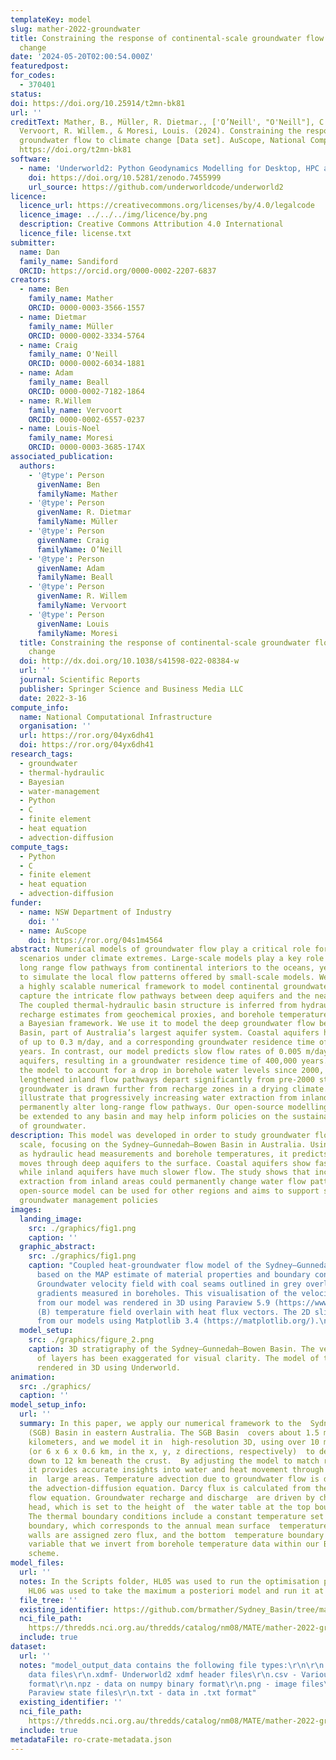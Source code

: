 ```yaml
---
templateKey: model
slug: mather-2022-groundwater
title: Constraining the response of continental-scale groundwater flow to climate
  change
date: '2024-05-20T02:00:54.000Z'
featuredpost:
for_codes:
  - 370401
status:
doi: https://doi.org/10.25914/t2mn-bk81
url: ''
creditText: Mather, B., Müller, R. Dietmar., ['O’Neill', "O'Neill"], C., Beall, A.,
  Vervoort, R. Willem., & Moresi, Louis. (2024). Constraining the response of continental-scale
  groundwater flow to climate change [Data set]. AuScope, National Computational Infrastructure.
  https://doi.org/t2mn-bk81
software:
  - name: 'Underworld2: Python Geodynamics Modelling for Desktop, HPC and Cloud'
    doi: https://doi.org/10.5281/zenodo.7455999
    url_source: https://github.com/underworldcode/underworld2
licence:
  licence_url: https://creativecommons.org/licenses/by/4.0/legalcode
  licence_image: ../../../img/licence/by.png
  description: Creative Commons Attribution 4.0 International
  licence_file: license.txt
submitter:
  name: Dan
  family_name: Sandiford
  ORCID: https://orcid.org/0000-0002-2207-6837
creators:
  - name: Ben
    family_name: Mather
    ORCID: 0000-0003-3566-1557
  - name: Dietmar
    family_name: Müller
    ORCID: 0000-0002-3334-5764
  - name: Craig
    family_name: O'Neill
    ORCID: 0000-0002-6034-1881
  - name: Adam
    family_name: Beall
    ORCID: 0000-0002-7182-1864
  - name: R.Willem
    family_name: Vervoort
    ORCID: 0000-0002-6557-0237
  - name: Louis-Noel
    family_name: Moresi
    ORCID: 0000-0003-3685-174X
associated_publication:
  authors:
    - '@type': Person
      givenName: Ben
      familyName: Mather
    - '@type': Person
      givenName: R. Dietmar
      familyName: Müller
    - '@type': Person
      givenName: Craig
      familyName: O’Neill
    - '@type': Person
      givenName: Adam
      familyName: Beall
    - '@type': Person
      givenName: R. Willem
      familyName: Vervoort
    - '@type': Person
      givenName: Louis
      familyName: Moresi
  title: Constraining the response of continental-scale groundwater flow to climate
    change
  doi: http://dx.doi.org/10.1038/s41598-022-08384-w
  url: ''
  journal: Scientific Reports
  publisher: Springer Science and Business Media LLC
  date: 2022-3-16
compute_info:
  name: National Computational Infrastructure
  organisation: ''
  url: https://ror.org/04yx6dh41
  doi: https://ror.org/04yx6dh41
research_tags:
  - groundwater
  - thermal-hydraulic
  - Bayesian
  - water-management
  - Python
  - C
  - finite element
  - heat equation
  - advection-diffusion
compute_tags:
  - Python
  - C
  - finite element
  - heat equation
  - advection-diffusion
funder:
  - name: NSW Department of Industry
    doi: ''
  - name: AuScope
    doi: https://ror.org/04s1m4564
abstract: Numerical models of groundwater flow play a critical role for water management
  scenarios under climate extremes. Large-scale models play a key role in determining
  long range flow pathways from continental interiors to the oceans, yet struggle
  to simulate the local flow patterns offered by small-scale models. We have developed
  a highly scalable numerical framework to model continental groundwater flow which
  capture the intricate flow pathways between deep aquifers and the near-surface.
  The coupled thermal-hydraulic basin structure is inferred from hydraulic head measurements,
  recharge estimates from geochemical proxies, and borehole temperature data using
  a Bayesian framework. We use it to model the deep groundwater flow beneath the Sydney–Gunnedah–Bowen
  Basin, part of Australia’s largest aquifer system. Coastal aquifers have flow rates
  of up to 0.3 m/day, and a corresponding groundwater residence time of just 2,000
  years. In contrast, our model predicts slow flow rates of 0.005 m/day for inland
  aquifers, resulting in a groundwater residence time of 400,000 years. Perturbing
  the model to account for a drop in borehole water levels since 2000, we find that
  lengthened inland flow pathways depart significantly from pre-2000 streamlines as
  groundwater is drawn further from recharge zones in a drying climate. Our results
  illustrate that progressively increasing water extraction from inland aquifers may
  permanently alter long-range flow pathways. Our open-source modelling approach can
  be extended to any basin and may help inform policies on the sustainable management
  of groundwater.
description: This model was developed in order to study groundwater flow on a continental
  scale, focusing on the Sydney–Gunnedah–Bowen Basin in Australia. Using data such
  as hydraulic head measurements and borehole temperatures, it predicts how water
  moves through deep aquifers to the surface. Coastal aquifers show fast water flow,
  while inland aquifers have much slower flow. The study shows that increased water
  extraction from inland areas could permanently change water flow patterns. This
  open-source model can be used for other regions and aims to support sustainable
  groundwater management policies
images:
  landing_image:
    src: ./graphics/fig1.png
    caption: ''
  graphic_abstract:
    src: ./graphics/fig1.png
    caption: "Coupled heat-groundwater flow model of the Sydney–Gunnedah–Bowen Basin
      based on the MAP estimate of material properties and boundary conditions. (A)
      Groundwater velocity field with coal seams outlined in grey overlain with temperature
      gradients measured in boreholes. This visualisation of the velocity field obtained
      from our model was rendered in 3D using Paraview 5.9 (https://www.paraview.org/).
      (B) temperature field overlain with heat flux vectors. The 2D slice was generated
      from our models using Matplotlib 3.4 (https://matplotlib.org/).\n"
  model_setup:
    src: ./graphics/figure_2.png
    caption: 3D stratigraphy of the Sydney–Gunnedah–Bowen Basin. The vertical spacing
      of layers has been exaggerated for visual clarity. The model of the basin was
      rendered in 3D using Underworld.
animation:
  src: ./graphics/
  caption: ''
model_setup_info:
  url: ''
  summary: In this paper, we apply our numerical framework to the  Sydney–Gunnedah–Bowen
    (SGB) Basin in eastern Australia. The SGB Basin  covers about 1.5 million square
    kilometers, and we model it in  high-resolution 3D, using over 10 million cells
    (or 6 x 6 x 0.6 km, in the x, y, z directions, respectively)  to detail flow patterns
    down to 12 km beneath the crust.  By adjusting the model to match real-world data,
    it provides accurate insights into water and heat movement through deep aquifers
    in  large areas. Temperature advection due to groundwater flow is described  by
    the advection-diffusion equation. Darcy flux is calculated from the groundwater
    flow equation. Groundwater recharge and discharge  are driven by changes in hydraulic
    head, which is set to the height of  the water table at the top boundary surface.
    The thermal boundary conditions include a constant temperature set to  the top
    boundary, which corresponds to the annual mean surface  temperature. The side
    walls are assigned zero flux, and the bottom  temperature boundary is an unknown
    variable that we invert from borehole temperature data within our Bayesian optimization
    scheme.
model_files:
  url: ''
  notes: In the Scripts folder, HL05 was used to run the optimisation problem and
    HL06 was used to take the maximum a posteriori model and run it at high resolution.
  file_tree: ''
  existing_identifier: https://github.com/brmather/Sydney_Basin/tree/master
  nci_file_path:
    https://thredds.nci.org.au/thredds/catalog/nm08/MATE/mather-2022-groundwater/catalog.html
  include: true
dataset:
  url: ''
  notes: "model_output_data contains the following file types:\r\n\r\n.h5 - Underworld2
    data files\r\n.xdmf- Underworld2 xdmf header files\r\n.csv - Various data in csv
    format\r\n.npz - data on numpy binary format\r\n.png - image files\r\n.pvsm -
    Paraview state files\r\n.txt - data in .txt format"
  existing_identifier: ''
  nci_file_path:
    https://thredds.nci.org.au/thredds/catalog/nm08/MATE/mather-2022-groundwater/catalog.html
  include: true
metadataFile: ro-crate-metadata.json
---
```

